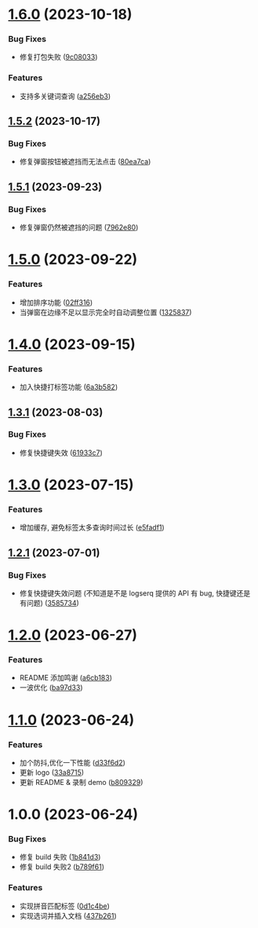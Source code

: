 # [1.6.0](https://github.com/b-yp/logseq-pinyin-match-tags/compare/v1.5.2...v1.6.0) (2023-10-18)


### Bug Fixes

* 修复打包失败 ([9c08033](https://github.com/b-yp/logseq-pinyin-match-tags/commit/9c08033c9b816507962d468b2b2b6f381dcc67a9))


### Features

* 支持多关键词查询 ([a256eb3](https://github.com/b-yp/logseq-pinyin-match-tags/commit/a256eb3ac55d726290b1057a5b5f1afcbb024677))

## [1.5.2](https://github.com/b-yp/logseq-pinyin-match-tags/compare/v1.5.1...v1.5.2) (2023-10-17)


### Bug Fixes

* 修复弹窗按钮被遮挡而无法点击 ([80ea7ca](https://github.com/b-yp/logseq-pinyin-match-tags/commit/80ea7caa4339418c589266800bc80ff8a4f48800))

## [1.5.1](https://github.com/b-yp/logseq-pinyin-match-tags/compare/v1.5.0...v1.5.1) (2023-09-23)


### Bug Fixes

* 修复弹窗仍然被遮挡的问题 ([7962e80](https://github.com/b-yp/logseq-pinyin-match-tags/commit/7962e80b17c6834c743eead8c1a7b6eb7d3b07e4))

# [1.5.0](https://github.com/b-yp/logseq-pinyin-match-tags/compare/v1.4.0...v1.5.0) (2023-09-22)


### Features

* 增加排序功能 ([02ff316](https://github.com/b-yp/logseq-pinyin-match-tags/commit/02ff3162f6c3d5b1e27fd3fea2b41c745d3efe1a))
* 当弹窗在边缘不足以显示完全时自动调整位置 ([1325837](https://github.com/b-yp/logseq-pinyin-match-tags/commit/1325837bbb0658fd1e97285700a118d5d92314dd))

# [1.4.0](https://github.com/b-yp/logseq-pinyin-match-tags/compare/v1.3.1...v1.4.0) (2023-09-15)


### Features

* 加入快捷打标签功能 ([6a3b582](https://github.com/b-yp/logseq-pinyin-match-tags/commit/6a3b582fe6a336209aa0131428080c7e52667a5d))

## [1.3.1](https://github.com/b-yp/logseq-pinyin-match-tags/compare/v1.3.0...v1.3.1) (2023-08-03)


### Bug Fixes

* 修复快捷键失效 ([61933c7](https://github.com/b-yp/logseq-pinyin-match-tags/commit/61933c7d9619580136f100962d02ba6aba7361d2))

# [1.3.0](https://github.com/b-yp/logseq-pinyin-match-tags/compare/v1.2.1...v1.3.0) (2023-07-15)


### Features

* 增加缓存, 避免标签太多查询时间过长 ([e5fadf1](https://github.com/b-yp/logseq-pinyin-match-tags/commit/e5fadf1fe4cf88f8adff47f78a307e2390326c11))

## [1.2.1](https://github.com/b-yp/logseq-pinyin-match-tags/compare/v1.2.0...v1.2.1) (2023-07-01)


### Bug Fixes

* 修复快捷键失效问题 (不知道是不是 logserq 提供的 API 有 bug, 快捷键还是有问题) ([3585734](https://github.com/b-yp/logseq-pinyin-match-tags/commit/3585734b59eb8c42c04937b1d2320db8d79eb142))

# [1.2.0](https://github.com/b-yp/logseq-pinyin-match-tags/compare/v1.1.0...v1.2.0) (2023-06-27)


### Features

* README 添加鸣谢 ([a6cb183](https://github.com/b-yp/logseq-pinyin-match-tags/commit/a6cb183ecb67e9f426015f95a902a4907d80f9b5))
* 一波优化 ([ba97d33](https://github.com/b-yp/logseq-pinyin-match-tags/commit/ba97d335a118a97610db809db176587854db6f87))

# [1.1.0](https://github.com/b-yp/logseq-pinyin-match-tags/compare/v1.0.0...v1.1.0) (2023-06-24)


### Features

* 加个防抖,优化一下性能 ([d33f6d2](https://github.com/b-yp/logseq-pinyin-match-tags/commit/d33f6d25a622eb99442875036bb42eceb98f9f19))
* 更新 logo ([33a8715](https://github.com/b-yp/logseq-pinyin-match-tags/commit/33a871514147e3c89bf3710c1f547bc755470e15))
* 更新 README & 录制 demo ([b809329](https://github.com/b-yp/logseq-pinyin-match-tags/commit/b809329017010d8a6d503bde54a7803bec866713))

# 1.0.0 (2023-06-24)


### Bug Fixes

* 修复 build 失败 ([1b841d3](https://github.com/b-yp/logseq-pinyin-match-tags/commit/1b841d3434a131e8aae6c7c8ba0076a5ece82ef3))
* 修复 build 失败2 ([b789f61](https://github.com/b-yp/logseq-pinyin-match-tags/commit/b789f611b61143be7867cf901c6604c19ea11ef2))


### Features

* 实现拼音匹配标签 ([0d1c4be](https://github.com/b-yp/logseq-pinyin-match-tags/commit/0d1c4be4b10b0319e255a6a891ebd4e34fc035de))
* 实现选词并插入文档 ([437b261](https://github.com/b-yp/logseq-pinyin-match-tags/commit/437b261c08c8cf3b31d4fc684c897a77646ef38e))
